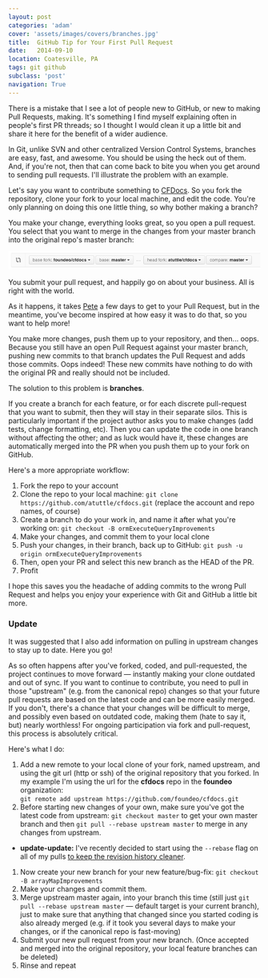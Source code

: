 ```yaml
---
layout: post
categories: 'adam'
cover: 'assets/images/covers/branches.jpg'
title:  GitHub Tip for Your First Pull Request
date:   2014-09-10
location: Coatesville, PA
tags: git github
subclass: 'post'
navigation: True
---
```


There is a mistake that I see a lot of people new to GitHub, or new to making Pull Requests, making. It's something I find myself explaining often in people's first PR threads; so I thought I would clean it up a little bit and share it here for the benefit of a wider audience.

In Git, unlike SVN and other centralized Version Control Systems, branches are easy, fast, and awesome. You should be using the heck out of them. And, if you're not, then that can come back to bite you when you get around to sending pull requests. I'll illustrate the problem with an example.

Let's say you want to contribute something to [CFDocs](https://github.com/foundeo/cfdocs). So you fork the repository, clone your fork to your local machine, and edit the code. You're only planning on doing this one little thing, so why bother making a branch?

You make your change, everything looks great, so you open a pull request. You select that you want to merge in the changes from your master branch into the original repo's master branch:

![Pull Request Screen Shot](/assets/images/posts/2014/pr-1.png)

You submit your pull request, and happily go on about your business. All is right with the world.

As it happens, it takes [Pete](https://foundeo.com/) a few days to get to your Pull Request, but in the meantime, you've become inspired at how easy it was to do that, so you want to help more!

You make more changes, push them up to your repository, and then... oops. Because you still have an open Pull Request against your master branch, pushing new commits to that branch updates the Pull Request and adds those commits. Oops indeed! These new commits have nothing to do with the original PR and really should not be included.

The solution to this problem is **branches**.

If you create a branch for each feature, or for each discrete pull-request that you want to submit, then they will stay in their separate silos. This is particularly important if the project author asks you to make changes (add tests, change formatting, etc). Then you can update the code in one branch without affecting the other; and as luck would have it, these changes are automatically merged into the PR when you push them up to your fork on GitHub.

Here's a more appropriate workflow:

1. Fork the repo to your account
1. Clone the repo to your local machine: `git clone https://github.com/atuttle/cfdocs.git` (replace the account and repo names, of course)
1. Create a branch to do your work in, and name it after what you're working on: `git checkout -B ormExecuteQueryImprovements`
1. Make your changes, and commit them to your local clone
1. Push your changes, in their branch, back up to GitHub: `git push -u origin ormExecuteQueryImprovements`
1. Then, open your PR and select this new branch as the HEAD of the PR.
1. Profit

I hope this saves you the headache of adding commits to the wrong Pull Request and helps you enjoy your experience with Git and GitHub a little bit more.

### Update

It was suggested that I also add information on pulling in upstream changes to stay up to date. Here you go!

As so often happens after you've forked, coded, and pull-requested, the project continues to move forward — instantly making your clone outdated and out of sync. If you want to continue to contribute, you need to pull in those "upstream" (e.g. from the canonical repo) changes so that your future pull requests are based on the latest code and can be more easily merged. If you don't, there's a chance that your changes will be difficult to merge, and possibly even based on outdated code, making them (hate to say it, but) nearly worthless! For ongoing participation via fork and pull-request, this process is absolutely critical.

Here's what I do:

1. Add a new remote to your local clone of your fork, named upstream, and using the git url (http or ssh) of the original repository that you forked. In my example I'm using the url for the **cfdocs** repo in the **foundeo** organization:<br/>`git remote add upstream https://github.com/foundeo/cfdocs.git`
1. Before starting new changes of your own, make sure you've got the latest code from upstream: `git checkout master` to get your own master branch and then `git pull --rebase upstream master` to merge in any changes from upstream.
  - **update-update:** I've recently decided to start using the `--rebase` flag on all of my pulls [to keep the revision history cleaner](http://gitready.com/advanced/2009/02/11/pull-with-rebase.html).
1. Now create your new branch for your new feature/bug-fix: `git checkout -B arrayMapImprovements`
1. Make your changes and commit them.
1. Merge upstream master again, into your branch this time (still just `git pull --rebase upstream master` — default target is your current branch), just to make sure that anything that changed since you started coding is also already merged (e.g. if it took you several days to make your changes, or if the canonical repo is fast-moving)
1. Submit your new pull request from your new branch. (Once accepted and merged into the original repository, your local feature branches can be deleted)
1. Rinse and repeat

